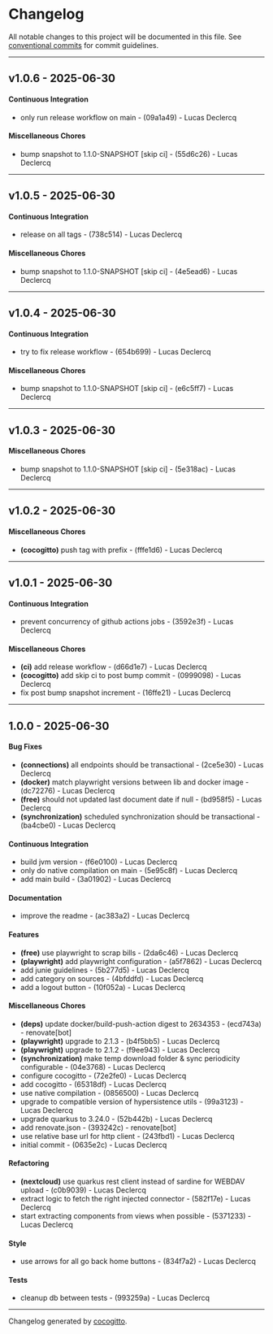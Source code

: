 # Changelog
All notable changes to this project will be documented in this file. See [conventional commits](https://www.conventionalcommits.org/) for commit guidelines.

- - -
## v1.0.6 - 2025-06-30
#### Continuous Integration
- only run release workflow on main - (09a1a49) - Lucas Declercq
#### Miscellaneous Chores
- bump snapshot to 1.1.0-SNAPSHOT [skip ci] - (55d6c26) - Lucas Declercq

- - -

## v1.0.5 - 2025-06-30
#### Continuous Integration
- release on all tags - (738c514) - Lucas Declercq
#### Miscellaneous Chores
- bump snapshot to 1.1.0-SNAPSHOT [skip ci] - (4e5ead6) - Lucas Declercq

- - -

## v1.0.4 - 2025-06-30
#### Continuous Integration
- try to fix release workflow - (654b699) - Lucas Declercq
#### Miscellaneous Chores
- bump snapshot to 1.1.0-SNAPSHOT [skip ci] - (e6c5ff7) - Lucas Declercq

- - -

## v1.0.3 - 2025-06-30
#### Miscellaneous Chores
- bump snapshot to 1.1.0-SNAPSHOT [skip ci] - (5e318ac) - Lucas Declercq

- - -

## v1.0.2 - 2025-06-30
#### Miscellaneous Chores
- **(cocogitto)** push tag with prefix - (fffe1d6) - Lucas Declercq

- - -

## v1.0.1 - 2025-06-30
#### Continuous Integration
- prevent concurrency of github actions jobs - (3592e3f) - Lucas Declercq
#### Miscellaneous Chores
- **(ci)** add release workflow - (d66d1e7) - Lucas Declercq
- **(cocogitto)** add skip ci to post bump commit - (0999098) - Lucas Declercq
- fix post bump snapshot increment - (16ffe21) - Lucas Declercq

- - -

## 1.0.0 - 2025-06-30
#### Bug Fixes
- **(connections)** all endpoints should be transactional - (2ce5e30) - Lucas Declercq
- **(docker)** match playwright versions between lib and docker image - (dc72276) - Lucas Declercq
- **(free)** should not updated last document date if null - (bd958f5) - Lucas Declercq
- **(synchronization)** scheduled synchronization should be transactional - (ba4cbe0) - Lucas Declercq
#### Continuous Integration
- build jvm version - (f6e0100) - Lucas Declercq
- only do native compilation on main - (5e95c8f) - Lucas Declercq
- add main build - (3a01902) - Lucas Declercq
#### Documentation
- improve the readme - (ac383a2) - Lucas Declercq
#### Features
- **(free)** use playwright to scrap bills - (2da6c46) - Lucas Declercq
- **(playwright)** add playwright configuration - (a5f7862) - Lucas Declercq
- add junie guidelines - (5b277d5) - Lucas Declercq
- add category on sources - (4bfddfd) - Lucas Declercq
- add a logout button - (10f052a) - Lucas Declercq
#### Miscellaneous Chores
- **(deps)** update docker/build-push-action digest to 2634353 - (ecd743a) - renovate[bot]
- **(playwright)** upgrade to 2.1.3 - (b4f5bb5) - Lucas Declercq
- **(playwright)** upgrade to 2.1.2 - (f9ee943) - Lucas Declercq
- **(synchronization)** make temp download folder & sync periodicity configurable - (04e3768) - Lucas Declercq
- configure cocogitto - (72e2fe0) - Lucas Declercq
- add cocogitto - (65318df) - Lucas Declercq
- use native compilation - (0856500) - Lucas Declercq
- upgrade to compatible version of hypersistence utils - (99a3123) - Lucas Declercq
- upgrade quarkus to 3.24.0 - (52b442b) - Lucas Declercq
- add renovate.json - (393242c) - renovate[bot]
- use relative base url for http client - (243fbd1) - Lucas Declercq
- initial commit - (0635e2c) - Lucas Declercq
#### Refactoring
- **(nextcloud)** use quarkus rest client instead of sardine for WEBDAV upload - (c0b9039) - Lucas Declercq
- extract logic to fetch the right injected connector - (582f17e) - Lucas Declercq
- start extracting components from views when possible - (5371233) - Lucas Declercq
#### Style
- use arrows for all go back home buttons - (834f7a2) - Lucas Declercq
#### Tests
- cleanup db between tests - (993259a) - Lucas Declercq

- - -

Changelog generated by [cocogitto](https://github.com/cocogitto/cocogitto).
